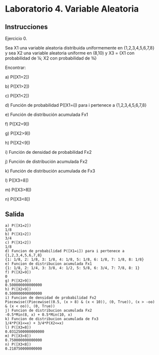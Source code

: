 # Laboratorio 4. Variable Aleatoria
## Instrucciones

Ejercicio 0.

Sea X1 una variable aleatoria distribuida uniformemente en {1,2,3,4,5,6,7,8} y sea X2 una
variable aleatoria uniforme en (8,10) y X3 = {X1 con probabilidad de ¼; X2 con probabilidad
de ¾}

Encontrar:

a) P([X1=2])

b) P([X1>2])

c) P([X1<2])

d) Función de probabilidad P([X1=i]) para i pertenece a {1,2,3,4,5,6,7,8}

e) Función de distribución acumulada Fx1

f) P([X2=9])

g) P([X2>9])

h) P([X2<9])

i) Función de densidad de probabilidad Fx2

j) Función de distribución acumulada Fx2

k) Función de distribución acumulada de Fx3

l) P([X3=8])

m) P([X3>8])

n) P([X3<8])
 
## Salida
```
a) P([X1=2])
1/8
b) P([X1>2])
3/4
c) P([X1<2])
1/8
d) Funcion de probabilidad P([X1=i]) para i pertenece a {1,2,3,4,5,6,7,8}
{1: 1/8, 2: 1/8, 3: 1/8, 4: 1/8, 5: 1/8, 6: 1/8, 7: 1/8, 8: 1/8}
e) Funcion de distribucion acumulada Fx1
{1: 1/8, 2: 1/4, 3: 3/8, 4: 1/2, 5: 5/8, 6: 3/4, 7: 7/8, 8: 1}
f) P([X2=9])
0
g) P([X2>9])
0.500000000000000
h) P([X2<9])
0.500000000000000
i) Funcion de densidad de probabilidad Fx2
Piecewise((Piecewise((0.5, (x > 8) & (x < 10)), (0, True)), (x > -oo) & (x < oo)), (0, True))
j) Funcion de distribucion acumulada Fx2
-0.5*Min(8, x) + 0.5*Min(10, x)
k) Funcion de distribucion acumulada de Fx3
1/4*P(X1<=x) + 3/4*P(X2<=x)
l) P([X3=8])
0.0312500000000000
m) P([X3>8])
0.750000000000000
n) P([X3<8])
0.218750000000000
